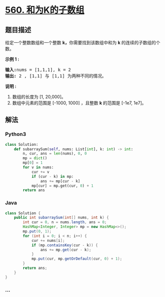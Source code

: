 # [560. 和为K的子数组](https://leetcode-cn.com/problems/subarray-sum-equals-k)



## 题目描述

<!-- 这里写题目描述 -->

<p>给定一个整数数组和一个整数&nbsp;<strong>k，</strong>你需要找到该数组中和为&nbsp;<strong>k&nbsp;</strong>的连续的子数组的个数。</p>

<p><strong>示例 1 :</strong></p>

<pre>
<strong>输入:</strong>nums = [1,1,1], k = 2
<strong>输出:</strong> 2 , [1,1] 与 [1,1] 为两种不同的情况。
</pre>

<p><strong>说明 :</strong></p>

<ol>
	<li>数组的长度为 [1, 20,000]。</li>
	<li>数组中元素的范围是 [-1000, 1000] ，且整数&nbsp;<strong>k&nbsp;</strong>的范围是&nbsp;[-1e7, 1e7]。</li>
</ol>


## 解法

<!-- 这里可写通用的实现逻辑 -->

<!-- tabs:start -->

### **Python3**

<!-- 这里可写当前语言的特殊实现逻辑 -->

```python
class Solution:
    def subarraySum(self, nums: List[int], k: int) -> int:
        n, cur, ans = len(nums), 0, 0
        mp = dict()
        mp[0] = 1
        for v in nums:
            cur += v
            if (cur - k) in mp:
                ans += mp[cur - k]
            mp[cur] = mp.get(cur, 0) + 1
        return ans
```

### **Java**

<!-- 这里可写当前语言的特殊实现逻辑 -->

```java
class Solution {
    public int subarraySum(int[] nums, int k) {
        int cur = 0, n = nums.length, ans = 0;
        HashMap<Integer, Integer> mp = new HashMap<>();
        mp.put(0, 1);
        for (int i = 0; i < n; i++) {
            cur += nums[i];
            if (mp.containsKey(cur - k)) {
                ans += mp.get(cur - k);
            }
            mp.put(cur, mp.getOrDefault(cur, 0) + 1);
        }
        return ans;
    }
}
```

### **...**

```

```

<!-- tabs:end -->
